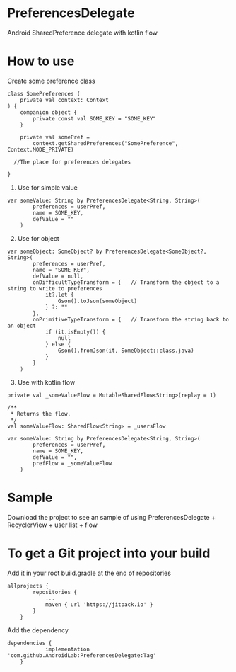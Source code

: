 # PreferencesDelegate
Android SharedPreference delegate with kotlin flow
# How to use
Create some preference class
```
class SomePreferences (
    private val context: Context
) {
    companion object {
        private const val SOME_KEY = "SOME_KEY"
    }

    private val somePref =
        context.getSharedPreferences("SomePreference", Context.MODE_PRIVATE)

  //The place for preferences delegates

}
```
1. Use for simple value
```
var someValue: String by PreferencesDelegate<String, String>(
        preferences = userPref,
        name = SOME_KEY,
        defValue = ""
    )
```

2. Use for object
```
var someObject: SomeObject? by PreferencesDelegate<SomeObject?, String>(
        preferences = userPref,
        name = "SOME_KEY",
        defValue = null,
        onDifficultTypeTransform = {   // Transform the object to a string to write to preferences
            it?.let {
                Gson().toJson(someObject)
            } ?: ""
        },
        onPrimitiveTypeTransform = {   // Transform the string back to an object
            if (it.isEmpty()) {
                null
            } else {
                Gson().fromJson(it, SomeObject::class.java)
            }
        }
    )
```
3. Use with kotlin flow
```
private val _someValueFlow = MutableSharedFlow<String>(replay = 1)

/**
 * Returns the flow.
 */
val someValueFlow: SharedFlow<String> = _usersFlow

var someValue: String by PreferencesDelegate<String, String>(
        preferences = userPref,
        name = SOME_KEY,
        defValue = "",
        prefFlow = _someValueFlow
    )
```
# Sample
Download the project to see an sample of using PreferencesDelegate + RecyclerView + user list + flow

# To get a Git project into your build
Add it in your root build.gradle at the end of repositories
```
allprojects {
		repositories {
			...
			maven { url 'https://jitpack.io' }
		}
	}
```
Add the dependency
```
dependencies {
	        implementation 'com.github.AndroidLab:PreferencesDelegate:Tag'
	}
```
